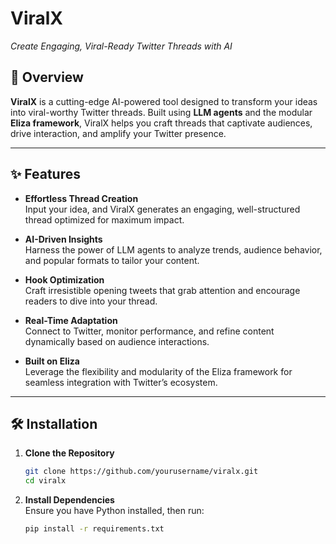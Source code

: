 # ViralX  
_Create Engaging, Viral-Ready Twitter Threads with AI_

## 🚀 Overview  
**ViralX** is a cutting-edge AI-powered tool designed to transform your ideas into viral-worthy Twitter threads. Built using **LLM agents** and the modular **Eliza framework**, ViralX helps you craft threads that captivate audiences, drive interaction, and amplify your Twitter presence.

---

## ✨ Features  
- **Effortless Thread Creation**  
  Input your idea, and ViralX generates an engaging, well-structured thread optimized for maximum impact.

- **AI-Driven Insights**  
  Harness the power of LLM agents to analyze trends, audience behavior, and popular formats to tailor your content.

- **Hook Optimization**  
  Craft irresistible opening tweets that grab attention and encourage readers to dive into your thread.

- **Real-Time Adaptation**  
  Connect to Twitter, monitor performance, and refine content dynamically based on audience interactions.

- **Built on Eliza**  
  Leverage the flexibility and modularity of the Eliza framework for seamless integration with Twitter’s ecosystem.

---

## 🛠️ Installation  
1. **Clone the Repository**  
   ```bash
   git clone https://github.com/yourusername/viralx.git
   cd viralx

2. **Install Dependencies**  
   Ensure you have Python installed, then run:  
   ```bash
   pip install -r requirements.txt




